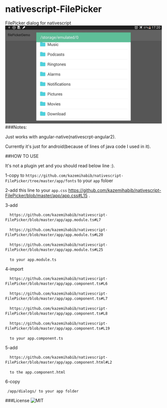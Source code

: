 # nativescript-FilePicker
FilePicker dialog for nativescript
![Demo](/resources/demo.jpg)
###Notes:

  Just works with angular-native(nativescrpt-angular2).
  
  Currently it's just for android(because of lines of java code I used in it).

##HOW TO USE

  It's not a plugin yet and you should read below line :).

1-copy to `https://github.com/kazemihabib/nativescript-FilePicker/tree/master/app/fonts` to your `app` foloer

2-add this line to your `app.css` https://github.com/kazemihabib/nativescript-FilePicker/blob/master/app/app.css#L15 .

3-add 

      https://github.com/kazemihabib/nativescript-FilePicker/blob/master/app/app.module.ts#L7

      https://github.com/kazemihabib/nativescript-FilePicker/blob/master/app/app.module.ts#L20
      
      https://github.com/kazemihabib/nativescript-FilePicker/blob/master/app/app.module.ts#L25
      
      to your app.module.ts
      
4-import 

      https://github.com/kazemihabib/nativescript-FilePicker/blob/master/app/app.component.ts#L6

      https://github.com/kazemihabib/nativescript-FilePicker/blob/master/app/app.component.ts#L7
      
      https://github.com/kazemihabib/nativescript-FilePicker/blob/master/app/app.component.ts#L8
      
      https://github.com/kazemihabib/nativescript-FilePicker/blob/master/app/app.component.ts#L19
      
      to your app.component.ts
         
5-add 

      https://github.com/kazemihabib/nativescript-FilePicker/blob/master/app/app.component.html#L2

      to the app.component.html
6-copy 

     /app/dialogs/ to your app folder
###License
![MIT](LICENSE)



